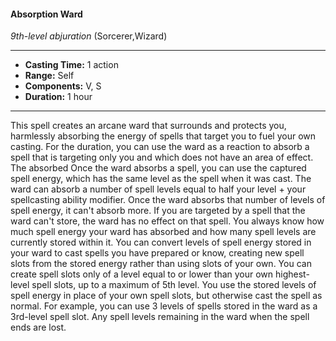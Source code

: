 #### Absorption Ward
*9th-level abjuration* (Sorcerer,Wizard)
___
- **Casting Time:** 1 action
- **Range:** Self
- **Components:** V, S
- **Duration:** 1 hour
---
This spell creates an arcane ward that surrounds
and protects you, harmlessly absorbing the energy
of spells that target you to fuel your own casting.
For the duration, you can use the ward as a reaction
to absorb a spell that is targeting only you and
which does not have an area of effect. The absorbed
Once the ward absorbs a spell, you can use the
captured spell energy, which has the same level as
the spell when it was cast. The ward can absorb a
number of spell levels equal to half your level + your
spellcasting ability modifier. Once the ward absorbs
that number of levels of spell energy, it can't absorb
more. If you are targeted by a spell that the ward
can't store, the ward has no effect on that spell. You
always know how much spell energy your ward has
absorbed and how many spell levels are currently
stored within it.
You can convert levels of spell energy stored in
your ward to cast spells you have prepared or know,
creating new spell slots from the stored energy
rather than using slots of your own. You can create
spell slots only of a level equal to or lower than your
own highest-level spell slots, up to a maximum of
5th level. You use the stored levels of spell energy in
place of your own spell slots, but otherwise cast the
spell as normal. For example, you can use 3 levels of
spells stored in the ward as a 3rd-level spell slot.
Any spell levels remaining in the ward when the
spell ends are lost.
